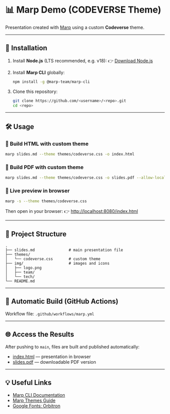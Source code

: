 # 📊 Marp Demo (CODEVERSE Theme)

Presentation created with [Marp](https://marp.app/) using a custom **Codeverse** theme.

---

## 🚀 Installation

1. Install **Node.js** (LTS recommended, e.g. v18):
   👉 [Download Node.js](https://nodejs.org/)

2. Install **Marp CLI** globally:

   ```bash
   npm install -g @marp-team/marp-cli
   ```

3. Clone this repository:

   ```bash
   git clone https://github.com/<username>/<repo>.git
   cd <repo>
   ```

---

## 🛠 Usage

### 🔹 Build HTML with custom theme

```bash
marp slides.md --theme themes/codeverse.css -o index.html
```

### 🔹 Build PDF with custom theme

```bash
marp slides.md --theme themes/codeverse.css -o slides.pdf --allow-local-files
```

### 🔹 Live preview in browser

```bash
marp -s --theme themes/codeverse.css
```

Then open in your browser:
👉 [http://localhost:8080/index.html](http://localhost:8080/index.html)

---

## 📂 Project Structure

```
.
├── slides.md               # main presentation file
├── themes/
│   └── codeverse.css       # custom theme
├── img/                    # images and icons
│   ├── logo.png
│   ├── team/
│   └── tech/
└── README.md
```

---

## 🔄 Automatic Build (GitHub Actions)

Workflow file: `.github/workflows/marp.yml`

---

## 🌐 Access the Results

After pushing to `main`, files are built and published automatically:

- [index.html](https://<username>.github.io/<repo>/index.html) — presentation in browser
- [slides.pdf](https://<username>.github.io/<repo>/slides.pdf) — downloadable PDF version

---

## 💡 Useful Links

- [Marp CLI Documentation](https://github.com/marp-team/marp-cli)
- [Marp Themes Guide](https://marpit.marp.app/theme-css)
- [Google Fonts: Orbitron](https://fonts.google.com/specimen/Orbitron)
